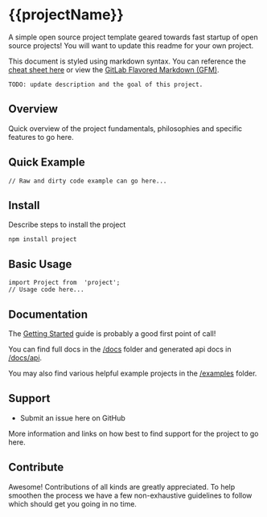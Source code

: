 {{projectName}}
=======================================================

A simple open source project template geared towards fast startup of open source projects! You will want to update this readme for your own project.

This document is styled using markdown syntax. You can reference the [cheat sheet here](docs/Markdown-Cheatsheet.md "Markdown-Cheatsheet") or view the [GitLab Flavored Markdown (GFM)](docs/Markdown-Cheatsheet.md "GFM").

```
TODO: update description and the goal of this project.
```

Overview
--------
Quick overview of the project fundamentals, philosophies and specific features to go here.

Quick Example
-------------
```
// Raw and dirty code example can go here...
```

Install
-------

Describe steps to install the project

```
npm install project
```

Basic Usage
-----------
```
import Project from  'project';
// Usage code here...
```

Documentation
-------------
The [Getting Started](docs/getting-started.md) guide is probably a good first point of call!

You can find full docs in the [/docs](docs) folder and generated api docs in [/docs/api](docs/api).

You may also find various helpful example projects in the [/examples](examples) folder.

Support
-------
- Submit an issue here on GitHub

More information and links on how best to find support for the project to go here.

Contribute
----------
Awesome! Contributions of all kinds are greatly appreciated. To help smoothen the process we have a few non-exhaustive guidelines to follow which should get you going in no time.
